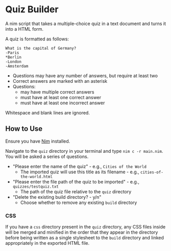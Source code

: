 # Quiz Builder

A nim script that takes a multiple-choice quiz in a text document and turns it into a HTML form.

A quiz is formatted as follows:

    What is the capital of Germany?
    -Paris
    *Berlin
    -London
    -Amsterdam

- Questions may have any number of answers, but require at least two
- Correct answers are marked with an asterisk
- Questions:
  - may have multiple correct answers
  - must have at least one correct answer
  - must have at least one incorrect answer

Whitespace and blank lines are ignored.

## How to Use

Ensure you have [Nim](https://nim-lang.org/) installed.

Navigate to the `quiz` directory in your terminal and type `nim c -r main.nim`. You will be asked a series of questions.

- "Please enter the name of the quiz" - e.g., `Cities of the World`
  - The imported quiz will use this title as its filename - e.g., `cities-of-the-world.html`
- "Please enter the file path of the quiz to be imported" - e.g., `quizzes/testquiz.txt`
  - The path of the quiz file relative to the `quiz` directory
- "Delete the existing build directory? - y/n"
  - Choose whether to remove any existing `build` directory

### CSS

If you have a `css` directory present in the `quiz` directory, any CSS files inside will be merged and minified in the order that they appear in the directory before being written as a single stylesheet to the `build` directory and linked appropriately in the exported HTML file.
